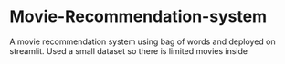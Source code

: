 # Movie-Recommendation-system
A movie recommendation system using bag of words and deployed on streamlit. Used a small dataset so there is limited movies inside
